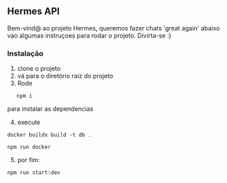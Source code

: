 ## Hermes API

Bem-vind@ ao projeto Hermes, queremos fazer chats 'great again'
abaixo vao algumas instruçoes para rodar o projeto. Divirta-se :)

### Instalação

1. clone o projeto
2. vá para o diretório raiz do projeto
3. Rode

```
   npm i
```

   para instalar as dependencias

4. execute

```
docker buildx build -t db .

npm run docker
```

5. por fim:

```
npm run start:dev
```
